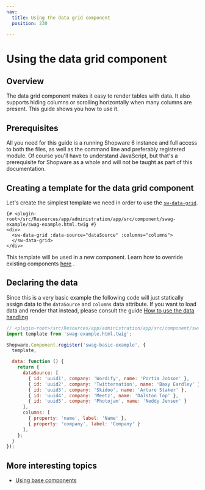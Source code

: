 ```yaml
---
nav:
  title: Using the data grid component
  position: 230

---
```


# Using the data grid component

## Overview

The data grid component makes it easy to render tables with data. It also supports hiding columns or scrolling horizontally when many columns are present. This guide shows you how to use it.

## Prerequisites

All you need for this guide is a running Shopware 6 instance and full access to both the files, as well as the command line and preferably registered module. Of course you'll have to understand JavaScript, but that's a prerequisite for Shopware as a whole and will not be taught as part of this documentation.

## Creating a template for the data grid component

Let's create the simplest template we need in order to use the [`sw-data-grid`](https://github.com/shopware/shopware/blob/v6.3.4.1/src/Administration/Resources/app/administration/src/app/component/data-grid/sw-data-grid/index.js).

```twig
{# <plugin-root>/src/Resources/app/administration/app/src/component/swag-example/swag-example.html.twig #}
<div>
  <sw-data-grid :data-source="dataSource" :columns="columns">
  </sw-data-grid>
</div>
```

This template will be used in a new component. Learn how to override existing components [here](customizing-components) .

## Declaring the data

Since this is a very basic example the following code will just statically assign data to the `dataSource` and `columns` data attribute. If you want to load data and render that instead, please consult the guide [How to use the data handling](using-data-handling)

```javascript
// <plugin-root>/src/Resources/app/administration/app/src/component/swag-example/index.js
import template from 'swag-example.html.twig';

Shopware.Component.register('swag-basic-example', {
  template,

  data: function () {
    return {
      dataSource: [
        { id: 'uuid1', company: 'Wordify', name: 'Portia Jobson' },
        { id: 'uuid2', company: 'Twitternation', name: 'Baxy Eardley' },
        { id: 'uuid3', company: 'Skidoo', name: 'Arturo Staker' },
        { id: 'uuid4', company: 'Meetz', name: 'Dalston Top' },
        { id: 'uuid5', company: 'Photojam', name: 'Neddy Jensen' }
      ],
      columns: [
        { property: 'name', label: 'Name' },
        { property: 'company', label: 'Company' }
      ],
    };
  }
});
```

## More interesting topics

* [Using base components](using-base-components)
